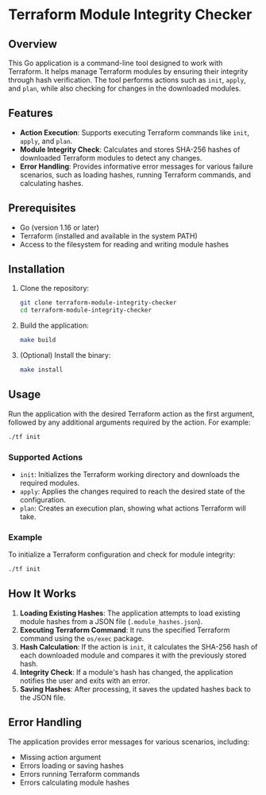 # Terraform Module Integrity Checker

## Overview

This Go application is a command-line tool designed to work with Terraform. It helps manage Terraform modules by ensuring their integrity through hash verification. The tool performs actions such as `init`, `apply`, and `plan`, while also checking for changes in the downloaded modules.

## Features

- **Action Execution**: Supports executing Terraform commands like `init`, `apply`, and `plan`.
- **Module Integrity Check**: Calculates and stores SHA-256 hashes of downloaded Terraform modules to detect any changes.
- **Error Handling**: Provides informative error messages for various failure scenarios, such as loading hashes, running Terraform commands, and calculating hashes.

## Prerequisites

- Go (version 1.16 or later)
- Terraform (installed and available in the system PATH)
- Access to the filesystem for reading and writing module hashes

## Installation

1. Clone the repository:
   ```bash
   git clone terraform-module-integrity-checker
   cd terraform-module-integrity-checker
   ```

2. Build the application:
   ```bash
   make build
   ```

3. (Optional) Install the binary:
   ```bash
   make install
   ```

## Usage

Run the application with the desired Terraform action as the first argument, followed by any additional arguments required by the action. For example:

```bash
./tf init
```

### Supported Actions

- `init`: Initializes the Terraform working directory and downloads the required modules.
- `apply`: Applies the changes required to reach the desired state of the configuration.
- `plan`: Creates an execution plan, showing what actions Terraform will take.

### Example

To initialize a Terraform configuration and check for module integrity:

```bash
./tf init
```

## How It Works

1. **Loading Existing Hashes**: The application attempts to load existing module hashes from a JSON file (`.module_hashes.json`).
2. **Executing Terraform Command**: It runs the specified Terraform command using the `os/exec` package.
3. **Hash Calculation**: If the action is `init`, it calculates the SHA-256 hash of each downloaded module and compares it with the previously stored hash.
4. **Integrity Check**: If a module's hash has changed, the application notifies the user and exits with an error.
5. **Saving Hashes**: After processing, it saves the updated hashes back to the JSON file.

## Error Handling

The application provides error messages for various scenarios, including:

- Missing action argument
- Errors loading or saving hashes
- Errors running Terraform commands
- Errors calculating module hashes

